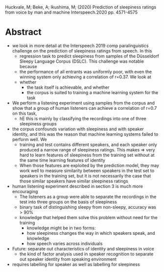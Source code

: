 Huckvale, M; Beke, A; Ikushima, M; (2020)
Prediction of sleepiness ratings from voice by man and machine
Interspeech.2020 pp. 4571-4575

# Abstract

* we look in more detail at the Interspeech 2019 comp paralinguistics challenge
  on the prediction of sleepiness ratings from speech. In this
  * regression task to predict sleepiness from samples of the Düsseldorf Sleepy
    Language Corpus (DSLC). This challenge was notable because
  * the performance of all entrants was uniformly poor, with even the winning
    system only achieving a correlation of r=0.37. We look at
  * whether
    * the task itself is achievable, and whether
    * the corpus is suited to training a machine learning system for the task
* We perform a listening experiment using samples from the corpus and show that
  a group of human listeners can achieve a correlation of r=0.7 on this task,
  * hE this is mainly by classifying the recordings into one of three
    sleepiness groups
* the corpus confounds variation with sleepiness and with speaker identity, and
  this was the reason that machine learning systems failed to perform well. We
  * training and test contains different speakers, and
    each speaker only produced a narrow range of sleepiness ratings. This makes
    => very hard to learn features of sleepiness from the training set without
    at the same time learning features of identity
  * When those features are exploited by the prediction model, they may work
    well to measure similarity between speakers in the test set to speakers in
    the training set, but it is not necessarily the case that those similar
    speakers have similar sleepiness ratings
* human listening experiment described in section 3 is much more encouraging
  * The listeners as a group were able to separate the recordings in the test
    into three groups on the basis of sleepiness
  * binary task of distinguishing sleepy from non-sleepy, accuracy was > 90%
  * knowledge that helped them solve this problem without need for the training
    * knowledge might be in two forms:
    * how sleepiness changes the way in which speakers speak, and knowledge
    * how speech varies across individuals
* Future: separate out characteristics of identity and sleepiness in voice
  * the kind of factor analysis used in speaker recognition
    to separate out speaker identity from speaking environment
* requires labelling for speaker as well as labelling for sleepiness
